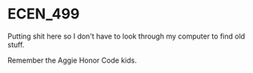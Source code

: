 # ECEN_499
Putting shit here so I don't have to look through my computer to find old stuff.

Remember the Aggie Honor Code kids. 
